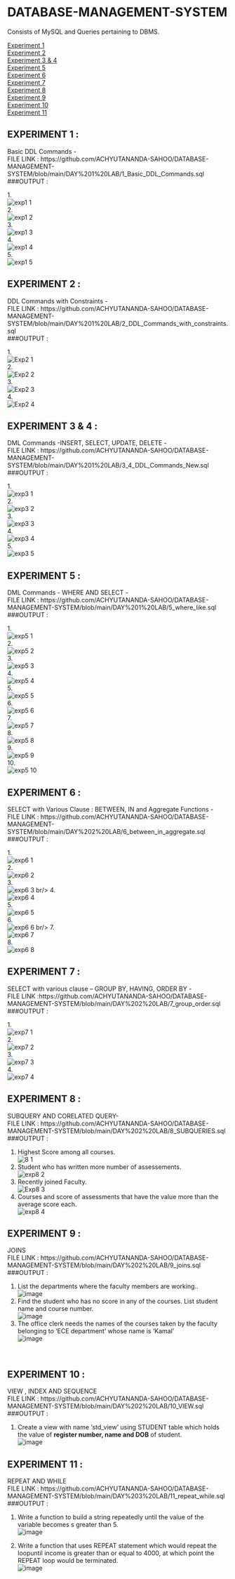 <h1 id = "top">
  DATABASE-MANAGEMENT-SYSTEM
</h1>
Consists of MySQL and Queries pertaining to DBMS.<br/>

[Experiment 1](#exp1)<br/>
[Experiment 2](#exp2)<br/>
[Experiment 3 & 4](#exp3)<br/>
[Experiment 5](#exp5)<br/>
[Experiment 6](#exp6)<br/>
[Experiment 7](#exp7)<br/>
[Experiment 8](#exp8)<br/>
[Experiment 9](#exp9)<br/>
[Experiment 10](#exp10)<br/>
[Experiment 11](#exp11)<br/>

<h2 id = "exp1"> 
  EXPERIMENT 1 :
</h2>
Basic DDL Commands -<br/>
FILE LINK : https://github.com/ACHYUTANANDA-SAHOO/DATABASE-MANAGEMENT-SYSTEM/blob/main/DAY%201%20LAB/1_Basic_DDL_Commands.sql <br />
###OUTPUT : <br/>

1.<br/>
![exp1 1](https://user-images.githubusercontent.com/113246116/191210671-6b65bb1e-d240-4167-a87a-645962c3b577.png)<br/>
2.<br/>
![exp1 2](https://user-images.githubusercontent.com/113246116/191210696-b6b13c74-0258-4e1e-9ac6-b25e61205793.png)<br/>
3.<br/>
![exp1 3](https://user-images.githubusercontent.com/113246116/191210725-314e4b6c-6a6d-48a6-8014-6476a392c8dc.png)<br/>
4.<br/>
![exp1 4](https://user-images.githubusercontent.com/113246116/191210740-b0ad162e-55a0-49b7-acb4-70c1eb4ba8a8.png)<br/>
5.<br/>
![exp1 5](https://user-images.githubusercontent.com/113246116/191210887-e2eafa55-8135-433f-b730-7005b498cf11.png)<br/>

<h2 id = "exp2"> 
  EXPERIMENT 2 :
</h2>
DDL Commands with Constraints - <br/>
FILE LINK : https://github.com/ACHYUTANANDA-SAHOO/DATABASE-MANAGEMENT-SYSTEM/blob/main/DAY%201%20LAB/2_DDL_Commands_with_constraints.sql <br/>
###OUTPUT : <br/>

1.<br/>
![Exp2 1](https://user-images.githubusercontent.com/113246116/191207724-4b1c8548-f25d-4f39-bdec-33f34e4d72de.png)<br/>
2.<br/>
![Exp2 2](https://user-images.githubusercontent.com/113246116/191207749-e5bbe634-81e7-4b35-ac0e-31aa14ded22b.png)<br/>
3.<br/>
![Exp2 3](https://user-images.githubusercontent.com/113246116/191207766-d873a836-27bb-46c6-9baf-1de4cc24bf08.png)<br/>
4.<br/>
![Exp2 4](https://user-images.githubusercontent.com/113246116/191207774-35537ca1-1cda-488b-89ca-343a63c90cf8.png)<br/>

<h2 id = "exp3"> 
  EXPERIMENT 3 & 4 :
</h2>
DML Commands -INSERT, SELECT, UPDATE, DELETE - <br/>
FILE LINK : https://github.com/ACHYUTANANDA-SAHOO/DATABASE-MANAGEMENT-SYSTEM/blob/main/DAY%201%20LAB/3_4_DDL_Commands_New.sql <br/>
###OUTPUT : <br/>

1.<br/>
![exp3 1](https://user-images.githubusercontent.com/113246116/191257589-20db6648-923e-4c07-ba3e-f1a950d9ca7d.png)<br/>
2.<br/>
![exp3 2](https://user-images.githubusercontent.com/113246116/191257631-51ca4168-7561-4ab9-8645-007cafaa97bd.png)<br/>
3.<br/>
![exp3 3](https://user-images.githubusercontent.com/113246116/191257640-72058e32-a660-4f5b-be92-4e6515959bf1.png)<br/>
4.<br/>
![exp3 4](https://user-images.githubusercontent.com/113246116/191257648-6da67c92-2e95-4189-bf3d-4f9a5dc4bb56.png)<br/>
5.<br/>
![exp3 5](https://user-images.githubusercontent.com/113246116/191257656-94ca2548-9518-4a5d-b34e-189c405b619a.png)<br/>

<h2 id = "exp5"> 
  EXPERIMENT 5 :
</h2>
DML Commands - WHERE AND SELECT - <br/>
FILE LINK : https://github.com/ACHYUTANANDA-SAHOO/DATABASE-MANAGEMENT-SYSTEM/blob/main/DAY%201%20LAB/5_where_like.sql <br/>
###OUTPUT : <br/>

1.<br/>
![exp5 1](https://user-images.githubusercontent.com/113246116/191287186-ed585c07-738d-4ae2-ba0b-d415f5fe99f7.png)
<br/>
2.<br/>
![exp5 2](https://user-images.githubusercontent.com/113246116/191287310-47fb963e-94e3-498c-ad2b-a102b0fe1163.png)
<br/>
3.<br/>
![exp5 3](https://user-images.githubusercontent.com/113246116/191287372-87fed63d-51d1-4fcb-9738-1b87f52d1de3.png)
<br/>
4.<br/>
![exp5 4](https://user-images.githubusercontent.com/113246116/191287400-0cc92826-bb17-4ce4-9ddf-4ed472061896.png)
<br/>
5.<br/>
![exp5 5](https://user-images.githubusercontent.com/113246116/191287425-856968c0-1d78-4df2-8f8f-d0ccce697b65.png)
<br/>
6.<br/>
![exp5 6](https://user-images.githubusercontent.com/113246116/191287461-e9c20750-3ee8-49c2-b718-61ad2c85801f.png)
<br/>
7.<br/>
![exp5 7](https://user-images.githubusercontent.com/113246116/191287492-23e8b1ba-c15f-49fe-b540-8d5d8ef76c27.png)
<br/>
8.<br/>
![exp5 8](https://user-images.githubusercontent.com/113246116/191287531-49793523-f41b-4fc9-a7ed-6853f574c769.png)
<br/>
9.<br/>
![exp5 9](https://user-images.githubusercontent.com/113246116/191287556-4415b0bc-d84b-4af2-bce0-00082932dcd9.png)
<br/>
10.<br/>
![exp5 10](https://user-images.githubusercontent.com/113246116/191287589-b5b53125-0502-442c-b8e5-88f832e9ec35.png)
<br/>


<h2 id = "exp6"> 
  EXPERIMENT 6 :
</h2>
SELECT with Various Clause : BETWEEN, IN and Aggregate Functions -  <br/>
FILE LINK : https://github.com/ACHYUTANANDA-SAHOO/DATABASE-MANAGEMENT-SYSTEM/blob/main/DAY%202%20LAB/6_between_in_aggregate.sql<br/>
###OUTPUT : <br/>

1.<br/>
![exp6 1](https://user-images.githubusercontent.com/113246116/191543711-96889e3e-29ba-46a8-91c3-1aaed46af070.png)
<br/>
2.<br/>
![exp6 2](https://user-images.githubusercontent.com/113246116/191543770-5df2437b-a7fc-45f8-8ea1-e8b9882c6303.png)
<br/>
3.<br/>
![exp6 3](https://user-images.githubusercontent.com/113246116/191543807-2ff5380f-2f3c-4e62-a684-c2dde4fce06b.png)
br/>
4.<br/>
![exp6 4](https://user-images.githubusercontent.com/113246116/191543834-22476a39-8cb7-468c-9b10-0edde9268afc.png)
<br/>
5.<br/>
![exp6 5](https://user-images.githubusercontent.com/113246116/191543888-10dc8b6b-49d2-4171-b680-e17c2a114e48.png)
<br/>
6.<br/>
![exp6 6](https://user-images.githubusercontent.com/113246116/191543933-cdbb0c3b-5101-4cca-b998-cbc0da93dcc0.png)
br/>
7.<br/>
![exp6 7](https://user-images.githubusercontent.com/113246116/191543973-e2e7d5e3-eda1-4b71-b4b6-2b2c1db347d2.png)
<br/>
8.<br/>
![exp6 8](https://user-images.githubusercontent.com/113246116/191543996-a7bb6be5-96de-4fa3-a737-28a3cb177da9.png)
<br/>


<h2 id = "exp7"> 
  EXPERIMENT 7 :
</h2>
SELECT with various clause – GROUP BY, HAVING, ORDER BY -  <br/>
FILE LINK :https://github.com/ACHYUTANANDA-SAHOO/DATABASE-MANAGEMENT-SYSTEM/blob/main/DAY%202%20LAB/7_group_order.sql <br/>
###OUTPUT : <br/>

1.<br/>
![exp7 1](https://user-images.githubusercontent.com/113246116/191544664-2b31903e-9a11-4f41-8571-25c75d451d51.png)
<br/>
2.<br/>
![exp7 2](https://user-images.githubusercontent.com/113246116/191544716-e9ad0c6e-1468-4a55-99dd-d0cb137c84f0.png)
<br/>
3.<br/>
![exp7 3](https://user-images.githubusercontent.com/113246116/191544740-a38158e8-1533-46c4-86c4-2d7cf5674ee4.png)
<br/>
4.<br/>
![exp7 4](https://user-images.githubusercontent.com/113246116/191544772-205b1ce9-a4d7-455e-ad62-229697e4ecf6.png)
<br/>

<h2 id = "exp8"> 
  EXPERIMENT 8 :
</h2>
SUBQUERY AND CORELATED QUERY-  <br/>
FILE LINK : https://github.com/ACHYUTANANDA-SAHOO/DATABASE-MANAGEMENT-SYSTEM/blob/main/DAY%202%20LAB/8_SUBQUERIES.sql<br/>
###OUTPUT : <br/>

1. Highest Score among all courses.<br/>
![8 1](https://user-images.githubusercontent.com/113246116/191687397-e39f2182-55e9-40a6-9783-d1bf518c0e18.png)<br/>
2. Student who has written more number of assessements. <br/>
![exp8 2](https://user-images.githubusercontent.com/113246116/191688270-7b0d80d1-d65a-418d-99e6-5694af7fb549.png)<br/>
3. Recently joined Faculty. <br/>
![Exp8 3](https://user-images.githubusercontent.com/113246116/191689109-32569525-aa69-4ade-b448-d414f434ad46.png)<br/>
4. Courses and score of assessments that have the value more than the average score each. <br/>
![exp8 4](https://user-images.githubusercontent.com/113246116/191689122-9dede513-fc5b-4a35-a261-46da019c7d7a.png)<br/>

<h2 id = "exp9"> 
  EXPERIMENT 9 :
</h2>
JOINS <br/>
FILE LINK : https://github.com/ACHYUTANANDA-SAHOO/DATABASE-MANAGEMENT-SYSTEM/blob/main/DAY%202%20LAB/9_joins.sql<br/>
###OUTPUT : <br/>

1. List the departments where the faculty members are working..<br/>![image](https://user-images.githubusercontent.com/113246116/191694335-039b651f-fd4b-46a7-8ee6-3e8b31a5ce26.png)<br/>
2. Find the student who has no score in any of the courses. List student name and course number. <br/>![image](https://user-images.githubusercontent.com/113246116/191694622-dc58853e-24c6-4f93-9a4c-e0d18387a1f6.png)<br/>
3. The office clerk needs the names of the courses taken by the faculty belonging to ‘ECE department’ whose name is ‘Kamal’ <br/>![image](https://user-images.githubusercontent.com/113246116/191694863-554f5bf8-59ee-4f27-8d63-0e931950dcaf.png)
<br/>


<h2 id = "exp10"> 
  EXPERIMENT 10 :
</h2>
VIEW , INDEX AND SEQUENCE <br/>
FILE LINK : https://github.com/ACHYUTANANDA-SAHOO/DATABASE-MANAGEMENT-SYSTEM/blob/main/DAY%202%20LAB/10_VIEW.sql <br/>
###OUTPUT : <br/>

1. Create a view with name ‘std_view’ using STUDENT table which holds the value of **register number, name and DOB** of student.<br/>
![image](https://user-images.githubusercontent.com/113246116/191697323-6b061a1c-3125-4771-8c08-4a29de23e321.png)<br/>

<h2 id = "exp11"> 
  EXPERIMENT 11 :
</h2>
REPEAT AND WHILE <br/>
FILE LINK : https://github.com/ACHYUTANANDA-SAHOO/DATABASE-MANAGEMENT-SYSTEM/blob/main/DAY%203%20LAB/11_repeat_while.sql<br/>
###OUTPUT : <br/>

1. Write a function to build a string repeatedly until the value of the variable becomes s greater than 5.<br/>
![image](https://user-images.githubusercontent.com/113246116/191705032-b3389aff-629a-4030-9db7-0da1890f0fd5.png)<br/>

2. Write a function that uses REPEAT statement which would repeat the loopuntil income is greater than or equal to 4000, at which point the REPEAT loop would be terminated.<br/>
![image](https://user-images.githubusercontent.com/113246116/191703032-7dd61a93-3a39-4b13-bbeb-47630f9debf7.png)<br/>


